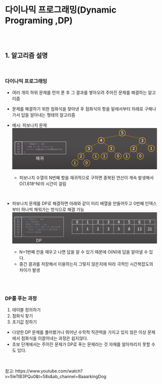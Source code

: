 # 다이나믹 프로그래밍(Dynamic Programing ,DP)

<br>
<br>

## 1. 알고리즘 설명

<br>

### 다이나믹 프로그래밍

- 여러 개의 하위 문제를 먼저 푼 후 그 결과를 쌓아오려 주어진 문제를 해결하는 알고리즘
- 문제를 해결하기 위한 점화식을 찾아낸 후 점화식의 항을 밑에서부터 차례로 구해나가서 답을 알아내는 형태의 알고리즘
- 예시: 피보나치 문제
![image_1](../imges/dp/concept_img_1.PNG)

    - 피보나치 수열의 N번째 항을 재귀적으로 구하면 중복된 연산이 계속 발생해서 O(1.618^N)의 시간이 걸림

<br>

- 피보나치 문제를 DP로 해결하면 아래와 같이 미리 배열을 만들어두고 0번째 인덱스부터 하나씩 채워가는 방식으로 해결 가능
![image_2](../imges/dp/concept_img_2.PNG)

  - N+1번째 칸을 채우고 나면 답을 알 수 있기 때문에 O(N)에 답을 알아낼 수 있다.
  - 중간 결과를 저장해서 이용하는지 그렇지 않은지에 따라 극적인 시간복잡도의 차이가 발생

<br>
<br>

### DP를 푸는 과정

1. 테이블 정의하기
2. 점화식 찾기
3. 초기값 정하기

- 다양한 DP 문제를 풀어봤거나 뛰어난 수학적 직관력을 가지고 있지 않은 이상 문제에서 점화식을 이끌어내는 과정은 쉽지않다. 
- 초보 단계에서는 주어진 문제가 DP로 푸는 문제라는 것 자체를 알아차리지 못할 수도 있다.

<br>
<br>
참고: https://www.youtube.com/watch?v=5leTtB3PQu0&t=58s&ab_channel=BaaarkingDog